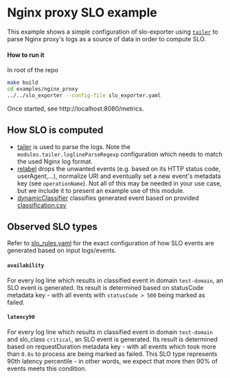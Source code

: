 # Nginx proxy SLO example

This example shows a simple configuration of slo-exporter using
[`tailer`](../../docs/modules/tailer.md) to parse
Nginx proxy's logs as a source of data in order to compute SLO.

#### How to run it
In root of the repo
```bash
make build
cd examples/nginx_proxy
../../slo_exporter --config-file slo_exporter.yaml
```
Once started, see http://localhost:8080/metrics.

## How SLO is computed
- [tailer](../../docs/modules/tailer.md) is used to parse the logs. Note the `modules.tailer.loglineParseRegexp` configuration which needs to match the used Nginx log format.
- [relabel](../../docs/modules/relabel.md) drops the unwanted events (e.g. based on its HTTP status code, userAgent,...), normalize URI and eventually set a new event's metadata key (see `operationName`). Not all of this may be needed in your use case, but we include it to present an example use of this module.
- [dynamicClassifier](../../docs/modules/dynamicClassifier.md) classifies generated event based on provided [classification.csv](./classification.csv)

## Observed SLO types
Refer to [slo_rules.yaml](./slo_rules.yaml) for the exact configuration of how SLO events are generated based on input logs/events.

#### `availability`
For every log line which results in classified event in domain `test-domain`, an SLO event is generated. Its result is determined based on statusCode metadata key - with all events with `statusCode > 500` being marked as failed.


#### `latency90`
For every log line which results in classified event in domain `test-domain` and slo_class `critical`, an SLO event is generated. Its result is determined based on requestDuration metadata key - with all events which took more than `0.8s` to process are being marked as failed. This SLO type represents 90th latency percentile - in other words, we expect that more then 90% of events meets this condition.